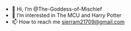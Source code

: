 - 👋 Hi, I’m @The-Goddess-of-Mischief
- 👀 I’m interested in The MCU and Harry Potter
- 📫 How to reach me sierram21709@gmail.com

<!---
The-Goddess-of-Mischief/The-Goddess-of-Mischief is a ✨ special ✨ repository because its `README.md` (this file) appears on your GitHub profile.
You can click the Preview link to take a look at your changes.
--->

